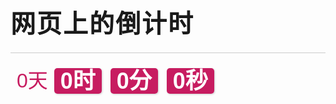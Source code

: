 <!doctype html>
<html>
<head>
<meta charset="utf-8">
<title>jQuery倒计时-jq22.com</title>
<script src="http://libs.baidu.com/jquery/1.11.3/jquery.min.js"></script>
<style>
h1 {
	font-family:"微软雅黑";
	font-size:40px;
	margin:20px 0;
	border-bottom:solid 1px #ccc;
	padding-bottom:20px;
	letter-spacing:2px;
}
.time-item strong {
	background:#C71C60;
	color:#fff;
	line-height:49px;
	font-size:36px;
	font-family:Arial;
	padding:0 10px;
	margin-right:10px;
	border-radius:5px;
	box-shadow:1px 1px 3px rgba(0,0,0,0.2);
}
#day_show {
	float:left;
	line-height:49px;
	color:#c71c60;
	font-size:32px;
	margin:0 10px;
	font-family:Arial,Helvetica,sans-serif;
}
.item-title .unit {
	background:none;
	line-height:49px;
	font-size:24px;
	padding:0 10px;
	float:left;
}
</style>
</head>
<body>
<h1>网页上的倒计时</h1>
<div class="time-item">
    <span id="day_show">0天</span>
    <strong id="hour_show">0时</strong>
    <strong id="minute_show">0分</strong>
    <strong id="second_show">0秒</strong>
</div>

<script>
var intDiff = parseInt(111111111160); //倒计时总秒数量
function timer(intDiff) {
    window.setInterval(function() {
        var day = 0,
            hour = 0,
            minute = 0,
            second = 0; //时间默认值
        if (intDiff > 0) {
            day = Math.floor(intDiff / (60 * 60 * 24));
            hour = Math.floor(intDiff / (60 * 60)) - (day * 24);
            minute = Math.floor(intDiff / 60) - (day * 24 * 60) - (hour * 60);
            second = Math.floor(intDiff) - (day * 24 * 60 * 60) - (hour * 60 * 60) - (minute * 60);
        }
        if (minute <= 9) minute = '0' + minute;
        if (second <= 9) second = '0' + second;
        $('#day_show').html(day + "天");
        $('#hour_show').html('<s id="h"></s>' + hour + '时');
        $('#minute_show').html('<s></s>' + minute + '分');
        $('#second_show').html('<s></s>' + second + '秒');
        intDiff--;
    }, 1000);
}
$(function() {
    timer(intDiff);
});
</script>

<script>
  var starttime = new Date("2117/11/20");
  setInterval(function () {
    var nowtime = new Date();
    var time = starttime - nowtime;
    var day = parseInt(time / 1000 / 60 / 60 / 24);
    var hour = parseInt(time / 1000 / 60 / 60 % 24);
    var minute = parseInt(time / 1000 / 60 % 60);
    var seconds = parseInt(time / 1000 % 60);
    $('.timespan').html(day + "天" + hour + "小时" + minute + "分钟" + seconds + "秒");
  }, 1000);
</script>

  <span class="timespan"></span>



</body>
</html>
